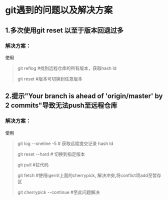 # git遇到的问题以及解决方案
## 1.多次使用git reset 以至于版本回退过多
### 解决方案：
使用
> git reflog    #找到远程仓库的所有版本，获取hash Id
>
> git reset <hash Id>  #版本可切换到任意版本

## 2.提示"Your branch is ahead of 'origin/master' by 2 commits"导致无法push至远程仓库
### 解决方案：
使用
>git log --oneline -5 # 获取远程提交记录 hash Id
>
>git reset --hard <hash Id> # 切换到指定版本
>
>git pull   #拉代码
>
>git fetch  #使用igerrit上面的cherrypick, 解决冲突,将conflict项add至暂存区
>
>git cherrypick --continue #至此问题解决
